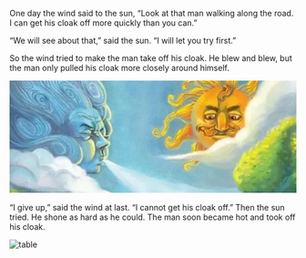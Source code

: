 ​One day the wind said to the sun, “Look at that man walking along the road. I can get his cloak off more quickly than
you can.”

“We will see about that,” said the sun. “I will let you try first.”

So the wind tried to make the man take off his cloak. He blew and blew, but the man only pulled his cloak more closely
around himself.

![250.0, 96.0, true, center, true](img\wind_and_sun.png)

“I give up,” said the wind at last. “I cannot get his cloak off.” Then the sun tried. He shone as hard as he could. The
man soon became hot and took off his cloak.

![table](table1.yaml)